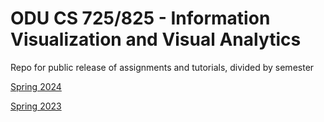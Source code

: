 # ODU CS 725/825 - Information Visualization and Visual Analytics
Repo for public release of assignments and tutorials, divided by semester

[Spring 2024](https://github.com/odu-cs725-infovis/public-spr24/)

[Spring 2023](spr23/README.md)
<!--
[Spring 2022](spr22/README.md)

[Spring 2021](spr21/README.md)
-->

